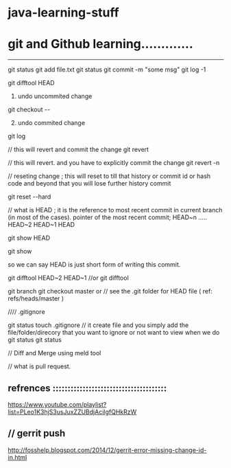 # java-learning-stuff


# git and Github  learning.............
----------------------------------------------------------------------------------------------------------------------------------------
git status
git add file.txt
git status
git commit -m "some msg"
git log -1

git difftool HEAD


1. undo uncommited change

git checkout --

2. undo commited change

git log

// this will revert and commit the change
git revert <hash code>

// this will revert. and you have to explicitly commit the change
git revert -n <hash code>


// reseting change ; this will reset to till that history or commit id or hash code and beyond that you will lose further history commit

git reset --hard <commit id or hash code you got using git log>

// what is HEAD ; it is the reference to most recent commit in current branch (in most of the cases).   pointer of the most recent commit; HEAD~n ..... HEAD~2 HEAD~1 HEAD

git show HEAD

git show <commit id or hash code>

so we can say HEAD is just short form of writing this commit.<commit id>
 
git difftool HEAD~2 HEAD~1
//or 
git difftool <privious commit id> <current commit id>

git branch
git checkout master or<any branch> // see the .git folder for HEAD file ( ref: refs/heads/master )


//// .gitignore

git status
touch .gitignore  // it create file and you simply add the file/folder/direcory that you want to ignore or not want to view when we do git status
git  status

// Diff and Merge using meld tool

// what is pull request.


refrences ::::::::::::::::::::::::::::::::::::::
---------------------------------------------------------
https://www.youtube.com/playlist?list=PLeo1K3hjS3usJuxZZUBdjAcilgfQHkRzW

// gerrit push
-----------------------------------
http://fosshelp.blogspot.com/2014/12/gerrit-error-missing-change-id-in.html






 
 
 
